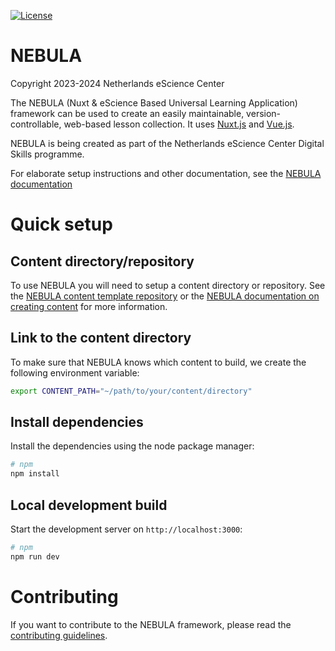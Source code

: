 [![License](https://img.shields.io/badge/License-Apache_2.0-blue.svg)](https://github.com/esciencecenter-digital-skills/NEBULA/blob/main/LICENSE)

# NEBULA

Copyright 2023-2024 Netherlands eScience Center

The NEBULA (Nuxt & eScience Based Universal Learning Application) framework can be used to create an easily maintainable, version-controllable, web-based lesson collection. It uses [Nuxt.js](https://nuxtjs.org/) and [Vue.js](https://vuejs.org/).

NEBULA is being created as part of the Netherlands eScience Center Digital Skills programme.

For elaborate setup instructions and other documentation, see the [NEBULA documentation](https://github.com/esciencecenter-digital-skills/NEBULA-docs)


# Quick setup

## Content directory/repository

To use NEBULA you will need to setup a content directory or repository. See the [NEBULA content template repository](https://github.com/esciencecenter-digital-skills/NEBULA-content-template) or the [NEBULA documentation on creating content](https://github.com/esciencecenter-digital-skills/NEBULA-docs/blob/main/content-repo-instantiation.md) for more information.


## Link to the content directory

To make sure that NEBULA knows which content to build, we create the following environment variable:

```bash
export CONTENT_PATH="~/path/to/your/content/directory"
```


## Install dependencies

Install the dependencies using the node package manager:

```bash
# npm
npm install
```

## Local development build

Start the development server on `http://localhost:3000`:

```bash
# npm
npm run dev
```

# Contributing

If you want to contribute to the NEBULA framework, please read the [contributing guidelines](https://github.com/esciencecenter-digital-skills/NEBULA/blob/main/CONTRIBUTING.md).